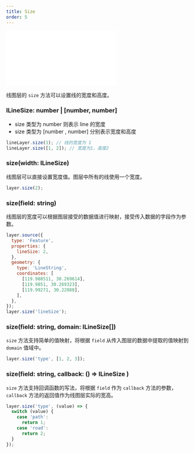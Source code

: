 ```yaml
---
title: Size
order: 5
---
```


<embed src="@/docs/common/style.md"></embed>

线图层的 `size` 方法可以设置线的宽度和高度。

### ILineSize: number | [number, number]

- size 类型为 number 则表示 line 的宽度
- size 类型为 [number , number] 分别表示宽度和高度

```javascript
lineLayer.size(1); // 线的宽度为 1
lineLayer.size([1, 2]); // 宽度为1，高度2
```

### size(width: ILineSize)

线图层可以直接设置宽度值。图层中所有的线使用一个宽度。

```js
layer.size(2);
```

### size(field: string)

线图层的宽度可以根据图层接受的数据值进行映射，接受传入数据的字段作为参数。

```js
layer.source({
  type: 'Feature',
  properties: {
    lineSize: 2,
  },
  geometry: {
    type: 'LineString',
    coordinates: [
      [119.988511, 30.269614],
      [119.9851, 30.269323],
      [119.99271, 30.22088],
    ],
  },
});
layer.size('lineSize');
```

### size(field: string, domain: ILineSize[])

`size` 方法支持简单的值映射，将根据 `field` 从传入图层的数据中提取的值映射到 `domain` 值域中。

```js
layer.size('type', [1, 2, 3]);
```

### size(field: string, callback: () => ILineSize )

`size` 方法支持回调函数的写法，将根据 `field` 作为 `callback` 方法的参数，`callback` 方法的返回值作为线图层实际的宽高。

```js
layer.size('type', (value) => {
  switch (value) {
    case 'path':
      return 1;
    case 'road':
      return 2;
  }
});
```
